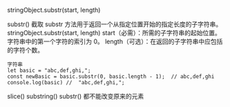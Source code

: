 
stringObject.substr(start, length)

substr() 截取
substr 方法用于返回一个从指定位置开始的指定长度的子字符串。
stringObject.substr(start, length)
start（必需）：所需的子字符串的起始位置。字符串中的第一个字符的索引为 0。
length（可选）：在返回的子字符串中应包括的字符个数。
```
字符串
let basic = "abc,def,ghi,"; 
const newBasic = basic.substr(0, basic.length - 1);  // abc,def,ghi
console.log(basic) //  "abc,def,ghi,"; 
```
slice()
substring()
substr()
都不能改变原来的元素
